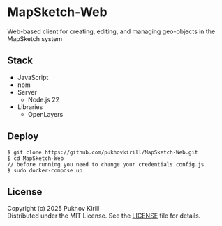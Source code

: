 # MapSketch-Web
Web-based client for creating, editing, 
and managing geo-objects in the MapSketch system

## Stack

- JavaScript
- npm
- Server
    - Node.js 22
- Libraries
    - OpenLayers

## Deploy

```shell
$ git clone https://github.com/pukhovkirill/MapSketch-Web.git
$ cd MapSketch-Web
// before running you need to change your credentials config.js
$ sudo docker-compose up
```

## License

Copyright (c) 2025 Pukhov Kirill \
Distributed under the MIT License. See the [LICENSE](LICENSE) file for details.